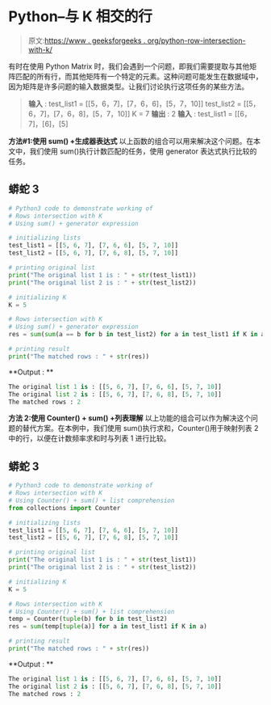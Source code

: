 # Python–与 K 相交的行

> 原文:[https://www . geeksforgeeks . org/python-row-intersection-with-k/](https://www.geeksforgeeks.org/python-rows-intersection-with-k/)

有时在使用 Python Matrix 时，我们会遇到一个问题，即我们需要提取与其他矩阵匹配的所有行，而其他矩阵有一个特定的元素。这种问题可能发生在数据域中，因为矩阵是许多问题的输入数据类型。让我们讨论执行这项任务的某些方法。

> **输入** :
> test_list1 = [[5，6，7]，[7，6，6]，[5，7，10]]
> test_list2 = [[5，6，7]，[7，6，8]，[5，7，10]]
> K = 7
> **输出** : 2
> **输入** :
> test_list1 = [[6，7]，[6]，[5]

**方法#1:使用 sum() +生成器表达式**
以上函数的组合可以用来解决这个问题。在本文中，我们使用 sum()执行计数匹配的任务，使用 generator 表达式执行比较的任务。

## 蟒蛇 3

```py
# Python3 code to demonstrate working of
# Rows intersection with K
# Using sum() + generator expression

# initializing lists
test_list1 = [[5, 6, 7], [7, 6, 6], [5, 7, 10]]
test_list2 = [[5, 6, 7], [7, 6, 8], [5, 7, 10]]

# printing original list
print("The original list 1 is : " + str(test_list1))
print("The original list 2 is : " + str(test_list2))

# initializing K
K = 5

# Rows intersection with K
# Using sum() + generator expression
res = sum(sum(a == b for b in test_list2) for a in test_list1 if K in a)

# printing result
print("The matched rows : " + str(res))
```

**Output : **

```py
The original list 1 is : [[5, 6, 7], [7, 6, 6], [5, 7, 10]]
The original list 2 is : [[5, 6, 7], [7, 6, 8], [5, 7, 10]]
The matched rows : 2
```

**方法 2:使用 Counter() + sum() +列表理解**
以上功能的组合可以作为解决这个问题的替代方案。在本例中，我们使用 sum()执行求和，Counter()用于映射列表 2 中的行，以便在计数频率求和时与列表 1 进行比较。

## 蟒蛇 3

```py
# Python3 code to demonstrate working of
# Rows intersection with K
# Using Counter() + sum() + list comprehension
from collections import Counter

# initializing lists
test_list1 = [[5, 6, 7], [7, 6, 6], [5, 7, 10]]
test_list2 = [[5, 6, 7], [7, 6, 8], [5, 7, 10]]

# printing original list
print("The original list 1 is : " + str(test_list1))
print("The original list 2 is : " + str(test_list2))

# initializing K
K = 5

# Rows intersection with K
# Using Counter() + sum() + list comprehension
temp = Counter(tuple(b) for b in test_list2)
res = sum(temp[tuple(a)] for a in test_list1 if K in a)

# printing result
print("The matched rows : " + str(res))
```

**Output : **

```py
The original list 1 is : [[5, 6, 7], [7, 6, 6], [5, 7, 10]]
The original list 2 is : [[5, 6, 7], [7, 6, 8], [5, 7, 10]]
The matched rows : 2
```